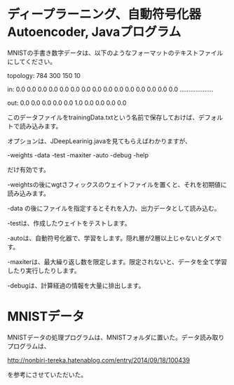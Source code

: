 # ディープラーニング、自動符号化器 Autoencoder, Javaプログラム

MNISTの手書き数字データは、以下のようなフォーマットのテキストファイルにしてください。

topology: 784 300 150 10

in: 0.0 0.0 0.0 0.0 0.0 0.0 0.0 0.0 0.0 0.0 0.0 0.0 0.0 0.0 0.0 ...................

out: 0.0 0.0 0.0 0.0 0.0 1.0 0.0 0.0 0.0 0.0 

このデータファイルをtrainingData.txtという名前で保存しておけば、デフォルトで読み込みます。

オプションは、JDeepLearinig.javaを見てもらえばわかりますが、

-weights -data -test -maxiter -auto -debug -help

だけ有効です。

-weightsの後にwgtさフィックスのウェイトファイルを置くと、それを初期値に読み込みます。

-data の後にファイルを指定するとそれを入力、出力データとして読み込む。

-testは、作成したウェイトをテストします。

-autoは、自動符号化器で、学習をします。隠れ層が2層以上じゃないとダメです。

-maxiterは、最大繰り返し数を限定します。限定されないと、データを全て学習したり実行したりします。

-debugは、計算経過の情報を大量に排出します。

# MNISTデータ

MNISTデータの処理プログラムは、MNISTフォルダに置いた。データ読み取りプログラムは、

http://nonbiri-tereka.hatenablog.com/entry/2014/09/18/100439

を参考にさせていただいた。
